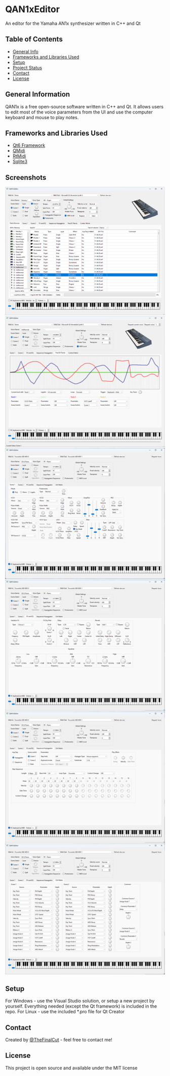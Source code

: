 # QAN1xEditor
An editor for the Yamaha AN1x synthesizer written in C++ and Qt

## Table of Contents
* [General Info](#general-information)
* [Frameworks and Libraries Used](#frameworks-and-libraries-used)
* [Setup](#setup)
* [Project Status](#project-status)
* [Contact](#contact)
* [License](#license)

## General Information

QAN1x is a free open-source software written in C++ and Qt. It allows users to edit most of the voice parameters from the UI and use the computer keyboard and mouse to play notes.

## Frameworks and Libraries Used
- [Qt6 Framework](https://www.qt.io/)
- [QMidi](https://github.com/thomasgeissl/QMidi)
- [RtMidi](https://github.com/thestk/rtmidi)
- [Sqlite3](https://www.sqlite.org/index.html)

## Screenshots
![Alt text](/screenshots/scr0.png?raw=true "Patch Browser")
![Alt text](/screenshots/scr5.png?raw=true "Free EG")
![Alt text](/screenshots/scr1.png?raw=true "Scene Controls")
![Alt text](/screenshots/scr2.png?raw=true "Effects section")
![Alt text](/screenshots/scr3.png?raw=true "Arpeggiator and Sequencer")
![Alt text](/screenshots/scr4.png?raw=true "Control Matrix")

## Setup
For Windows - use the Visual Studio solution, or setup a new project by yourself. Everything needed (except the Qt framework) is included in the repo. For Linux - use the included *.pro file for Qt Creator

## Contact
Created by [@TheFinalCut](https://github.com/thefinalcutbg) - feel free to contact me!

## License
This project is open source and available under the MIT license

